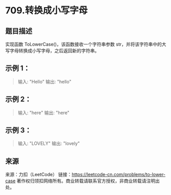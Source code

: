 # 709.转换成小写字母

## 题目描述
实现函数 ToLowerCase()，该函数接收一个字符串参数 str，并将该字符串中的大写字母转换成小写字母，之后返回新的字符串。

 

## 示例 1：

> 输入: "Hello"
> 输出: "hello"

## 示例 2：

> 输入: "here"
> 输出: "here"

## 示例 3：

> 输入: "LOVELY"
> 输出: "lovely"

## 来源
来源：力扣（LeetCode）
链接：https://leetcode-cn.com/problems/to-lower-case
著作权归领扣网络所有。商业转载请联系官方授权，非商业转载请注明出处。